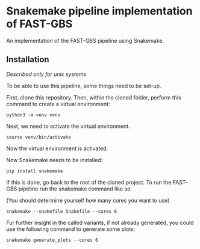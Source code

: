 # Snakemake pipeline implementation of FAST-GBS

An implementation of the FAST-GBS pipeline using Snakemake.

## Installation

*Described only for unix systems*

To be able to use this pipeline, some things need to be set-up.

First, clone this repository. Then, within the cloned folder, perform this command to create a virtual environment:

```
python3 -m venv venv
```

Next, we need to activate the virtual environment.

```
source venv/bin/activate
```

Now the virtual environment is activated.

Now Snakemake needs to be installed:

```
pip install snakemake
```

If this is done, go back to the root of the cloned project.
To run the FAST-GBS pipeline run the snakemake command like so:

(You should determine yourself how many cores you want to use)

```
snakemake --snakefile Snakefile --cores 6
```

Fur further insight in the called variants, if not already generated, you could use the following command to generate some plots:

```
snakemake generate_plots --cores 6
```
